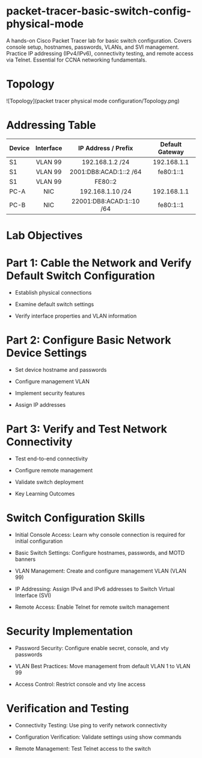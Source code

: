 # packet-tracer-basic-switch-config-physical-mode

A hands-on Cisco Packet Tracer lab for basic switch configuration. Covers console setup, hostnames, passwords, VLANs, and SVI management. Practice IP addressing (IPv4/IPv6), connectivity testing, and remote access via Telnet. Essential for CCNA networking fundamentals.

# Topology
![Topology](packet tracer physical mode configuration/Topology.png)  

# Addressing Table

| Device | Interface | IP Address / Prefix | Default Gateway | 
| :---   |  :---:    |       :---:         |  :---:          |
| S1     |  VLAN 99  | 192.168.1.2 /24     | 192.168.1.1     |
| S1     |  VLAN 99  | 2001:DB8:ACAD:1::2 /64 | fe80:1::1    |
| S1     |  VLAN 99  | FE80::2             |                 |
| PC-A   |  NIC      | 192.168.1.10 /24    |192.168.1.1      |
| PC-B   |  NIC      | 22001:DB8:ACAD:1::10 /64 | fe80:1::1  |

# Lab Objectives

# Part 1: Cable the Network and Verify Default Switch Configuration

- Establish physical connections

- Examine default switch settings

- Verify interface properties and VLAN information

# Part 2: Configure Basic Network Device Settings

- Set device hostname and passwords

- Configure management VLAN

- Implement security features

- Assign IP addresses

# Part 3: Verify and Test Network Connectivity

- Test end-to-end connectivity

- Configure remote management

- Validate switch deployment

- Key Learning Outcomes

# Switch Configuration Skills

- Initial Console Access: Learn why console connection is required for initial configuration

- Basic Switch Settings: Configure hostnames, passwords, and MOTD banners

- VLAN Management: Create and configure management VLAN (VLAN 99)

- IP Addressing: Assign IPv4 and IPv6 addresses to Switch Virtual Interface (SVI)

- Remote Access: Enable Telnet for remote switch management

# Security Implementation

- Password Security: Configure enable secret, console, and vty passwords

- VLAN Best Practices: Move management from default VLAN 1 to VLAN 99

- Access Control: Restrict console and vty line access

# Verification and Testing

- Connectivity Testing: Use ping to verify network connectivity

- Configuration Verification: Validate settings using show commands

- Remote Management: Test Telnet access to the switch




































